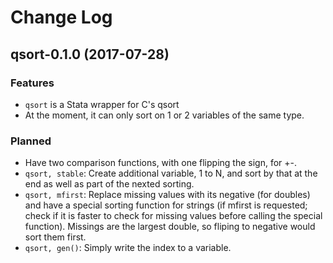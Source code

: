 Change Log
==========

## qsort-0.1.0 (2017-07-28)

### Features

* `qsort` is a Stata wrapper for C's qsort
* At the moment, it can only sort on 1 or 2 variables of the same type.

### Planned

- Have two comparison functions, with one flipping the sign, for +-.
- `qsort, stable`: Create additional variable, 1 to N, and sort by that at the
  end as well as part of the nexted sorting.
- `qsort, mfirst`: Replace missing values with its negative (for doubles) and
  have a special sorting function for strings (if mfirst is requested; check
  if it is faster to check for missing values before calling the special
  function). Missings are the largest double, so fliping to negative would
  sort them first.
- `qsort, gen()`: Simply write the index to a variable.

